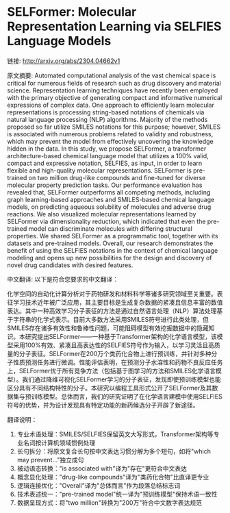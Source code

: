 # SELFormer: Molecular Representation Learning via SELFIES Language Models

链接: http://arxiv.org/abs/2304.04662v1

原文摘要:
Automated computational analysis of the vast chemical space is critical for
numerous fields of research such as drug discovery and material science.
Representation learning techniques have recently been employed with the primary
objective of generating compact and informative numerical expressions of
complex data. One approach to efficiently learn molecular representations is
processing string-based notations of chemicals via natural language processing
(NLP) algorithms. Majority of the methods proposed so far utilize SMILES
notations for this purpose; however, SMILES is associated with numerous
problems related to validity and robustness, which may prevent the model from
effectively uncovering the knowledge hidden in the data. In this study, we
propose SELFormer, a transformer architecture-based chemical language model
that utilizes a 100% valid, compact and expressive notation, SELFIES, as input,
in order to learn flexible and high-quality molecular representations.
SELFormer is pre-trained on two million drug-like compounds and fine-tuned for
diverse molecular property prediction tasks. Our performance evaluation has
revealed that, SELFormer outperforms all competing methods, including graph
learning-based approaches and SMILES-based chemical language models, on
predicting aqueous solubility of molecules and adverse drug reactions. We also
visualized molecular representations learned by SELFormer via dimensionality
reduction, which indicated that even the pre-trained model can discriminate
molecules with differing structural properties. We shared SELFormer as a
programmatic tool, together with its datasets and pre-trained models. Overall,
our research demonstrates the benefit of using the SELFIES notations in the
context of chemical language modeling and opens up new possibilities for the
design and discovery of novel drug candidates with desired features.

中文翻译:
以下是符合您要求的中文翻译：

化学空间的自动化计算分析对于药物研发和材料科学等诸多研究领域至关重要。表征学习技术近年被广泛应用，其主要目标是生成复杂数据的紧凑且信息丰富的数值表达。其中一种高效学习分子表征的方法是通过自然语言处理（NLP）算法处理基于字符串的化学式表示。目前大多数方法采用SMILES符号进行此类处理，但SMILES存在诸多有效性和鲁棒性问题，可能阻碍模型有效挖掘数据中的隐藏知识。本研究提出SELFormer——一种基于Transformer架构的化学语言模型，该模型采用100%有效、紧凑且高表达性的SELFIES符号作为输入，以学习灵活且高质量的分子表征。SELFormer在200万个类药化合物上进行预训练，并针对多种分子性质预测任务进行微调。性能评估表明，在预测分子水溶性和药物不良反应任务上，SELFormer优于所有竞争方法（包括基于图学习的方法和SMILES化学语言模型）。我们通过降维可视化SELFormer学习的分子表征，发现即使预训练模型也能区分具有不同结构特性的分子。本研究以编程工具形式公开了SELFormer及其数据集与预训练模型。总体而言，我们的研究证明了在化学语言建模中使用SELFIES符号的优势，并为设计发现具有特定功能的新药候选分子开辟了新途径。

翻译说明：
1. 专业术语处理：SMILES/SELFIES保留英文大写形式，Transformer架构等专业名词按计算机领域惯例处理
2. 长句拆分：将原文复合长句按中文表达习惯分解为多个短句，如将"which may prevent..."独立成句
3. 被动语态转换："is associated with"译为"存在"更符合中文表达
4. 概念显化处理："drug-like compounds"译为"类药化合物"比直译更专业
5. 逻辑连接优化："Overall"译为"总体而言"作为段落总结标志词
6. 技术表述统一："pre-trained model"统一译为"预训练模型"保持术语一致性
7. 数据呈现方式：将"two million"转换为"200万"符合中文数字表达规范

